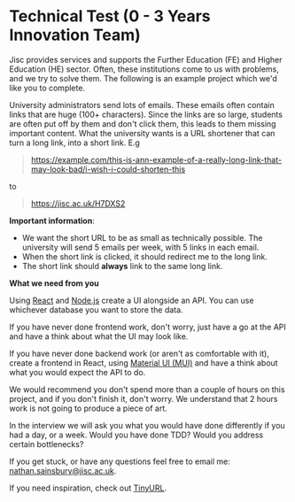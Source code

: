 # Technical Test (0 - 3 Years Innovation Team)

Jisc provides services and supports the Further Education (FE) and Higher Education (HE) sector. Often, these institutions come to us with problems, and we try to solve them. The following is an example project which we'd like you to complete.

University administrators send lots of emails. These emails often contain links that are huge (100+ characters). Since the links are so large, students are often put off by them and don't click them, this leads to them missing important content. What the university wants is a URL shortener that can turn a long link, into a short link. E.g

> https://example.com/this-is-ann-example-of-a-really-long-link-that-may-look-bad/i-wish-i-could-shorten-this

to

> https://jisc.ac.uk/H7DXS2

**Important information**:

-   We want the short URL to be as small as technically possible. The university will send 5 emails per week, with 5 links in each email.
-   When the short link is clicked, it should redirect me to the long link.
-   The short link should **always** link to the same long link.

**What we need from you**

Using [React](https://reactjs.org/) and [Node.js](https://nodejs.org/en/) create a UI alongside an API. You can use whichever database you want to store the data.

If you have never done frontend work, don't worry, just have a go at the API and have a think about what the UI may look like.

If you have never done backend work (or aren't as comfortable with it), create a frontend in React, using [Material UI (MUI)](https://material-ui.com/) and have a think about what you would expect the API to do.

We would recommend you don't spend more than a couple of hours on this project, and if you don't finish it, don't worry. We understand that 2 hours work is not going to produce a piece of art.

In the interview we will ask you what you would have done differently if you had a day, or a week. Would you have done TDD? Would you address certain bottlenecks?

If you get stuck, or have any questions feel free to email me: nathan.sainsbury@jisc.ac.uk.

If you need inspiration, check out [TinyURL](https://tinyurl.com/app).